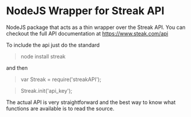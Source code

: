 NodeJS Wrapper for Streak API
================

NodeJS package that acts as a thin wrapper over the Streak API. You can checkout the full API documentation at https://www.steak.com/api

To include the api just do the standard
> node install streak

and then
> var Streak = require('streakAPI');

> Streak.init('api_key');

The actual API is very straightforward and the best way to know what functions are available is to read the source.


